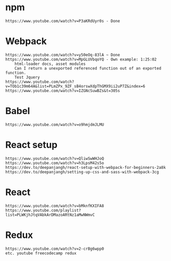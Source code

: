 # npm
    https://www.youtube.com/watch?v=P3aKRdUyr0s - Done 
# Webpack
    https://www.youtube.com/watch?v=y50eOq-83lA ~ Done
    https://www.youtube.com/watch?v=MpGLUVbqoYQ - Own example: 1:25:02
        html-loader docs, asset modules
        Can I return a unexported referenced function out of an exported function. 
        Test Jquery
    https://www.youtube.com/watch?v=TOb1c39m64A&list=PLmZPx_9ZF_sB4orswXdpThGMX9ii2uP7Z&index=6
    https://www.youtube.com/watch?v=IZGNcSuwBZs&t=305s

# Babel
    https://www.youtube.com/watch?v=o9hmjdmJLMU
# React setup
    https://www.youtube.com/watch?v=QliwSwWHJoQ
	https://www.youtube.com/watch?v=h3LpsM42s5o
    https://dev.to/deepanjangh/react-setup-with-webpack-for-beginners-2a8k
    https://dev.to/deepanjangh/setting-up-css-and-sass-with-webpack-3cg
# React
    https://www.youtube.com/watch?v=bMknfKXIFA8 
    https://www.youtube.com/playlist?list=PLWKjhJtqVAbkArDMazoARtNz1aMwNWmvC 
# Redux
    https://www.youtube.com/watch?v=2-crBg6wpp0  
    etc. youtube freecodecamp redux

